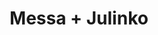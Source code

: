 ---
layout: post
category: concert
title: Messa + Julinko
artists: 
- Messa
- Julinko
place: 
- Petit Bain
country: France
city: Paris
---